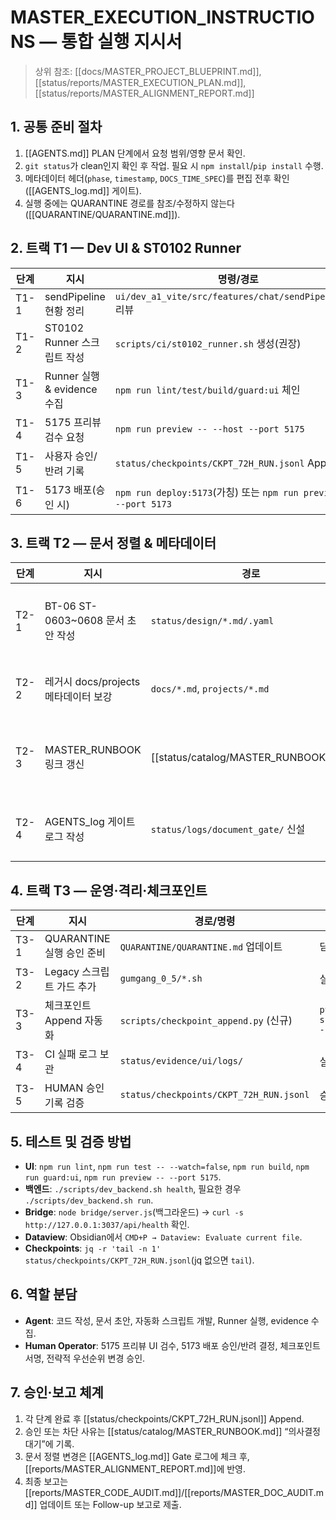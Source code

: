 # MASTER_EXECUTION_INSTRUCTIONS — 통합 실행 지시서

> 상위 참조: [[docs/MASTER_PROJECT_BLUEPRINT.md]], [[status/reports/MASTER_EXECUTION_PLAN.md]], [[status/reports/MASTER_ALIGNMENT_REPORT.md]]

## 1. 공통 준비 절차

1. [[AGENTS.md]] PLAN 단계에서 요청 범위/영향 문서 확인.
2. `git status`가 clean인지 확인 후 작업. 필요 시 `npm install`/`pip install` 수행.
3. 메타데이터 헤더(`phase`, `timestamp`, `DOCS_TIME_SPEC`)를 편집 전후 확인([[AGENTS_log.md]] 게이트).
4. 실행 중에는 QUARANTINE 경로를 참조/수정하지 않는다([[QUARANTINE/QUARANTINE.md]]).

## 2. 트랙 T1 — Dev UI & ST0102 Runner

| 단계 | 지시                        | 명령/경로                                                         | 테스트/증거                                                     | 담당  |
| ---- | --------------------------- | ----------------------------------------------------------------- | --------------------------------------------------------------- | ----- |
| T1-1 | sendPipeline 현황 정리      | `ui/dev_a1_vite/src/features/chat/sendPipeline.ts` 리뷰           | `npm run lint -- --no-fix`                                      | Agent |
| T1-2 | ST0102 Runner 스크립트 작성 | `scripts/ci/st0102_runner.sh` 생성(권장)                          | `bash scripts/ci/st0102_runner.sh --dry-run`                    | Agent |
| T1-3 | Runner 실행 & evidence 수집 | `npm run lint/test/build/guard:ui` 체인                           | `status/evidence/ui/build_*.log`, `guardrails_*.log`            | Agent |
| T1-4 | 5175 프리뷰 검수 요청       | `npm run preview -- --host --port 5175`                           | 브라우저 확인, 스크린샷 저장 `status/evidence/ui/preview_*.png` | Human |
| T1-5 | 사용자 승인/반려 기록       | `status/checkpoints/CKPT_72H_RUN.jsonl` Append                    | JSON `{ "decision": "ST0102_APPROVED" }`                        | Human |
| T1-6 | 5173 배포(승인 시)          | `npm run deploy:5173`(가칭) 또는 `npm run preview -- --port 5173` | 서버 응답 체크, MASTER_RUNBOOK 업데이트                         | Human |

## 3. 트랙 T2 — 문서 정렬 & 메타데이터

| 단계 | 지시                                 | 경로                                 | 확인 방법                             | 담당  |
| ---- | ------------------------------------ | ------------------------------------ | ------------------------------------- | ----- |
| T2-1 | BT-06 ST-0603~0608 문서 초안 작성    | `status/design/*.md/.yaml`           | 메타데이터 포함 여부, Dataview 결과   | Agent |
| T2-2 | 레거시 docs/projects 메타데이터 보강 | `docs/*.md`, `projects/*.md`         | `rg "phase:" docs projects` 재확인    | Agent |
| T2-3 | MASTER_RUNBOOK 링크 갱신             | [[status/catalog/MASTER_RUNBOOK.md]] | “다음 행동”/“의사결정 대기” 섹션 수정 | Agent |
| T2-4 | AGENTS_log 게이트 로그 작성          | `status/logs/document_gate/` 신설    | Gate 체크리스트 완료 여부 기록        | Agent |

## 4. 트랙 T3 — 운영·격리·체크포인트

| 단계 | 지시                      | 경로/명령                               | 테스트/증거                                     | 담당  |
| ---- | ------------------------- | --------------------------------------- | ----------------------------------------------- | ----- |
| T3-1 | QUARANTINE 실행 승인 준비 | `QUARANTINE/QUARANTINE.md` 업데이트     | 담당자/체크포인트 템플릿 기입                   | Agent |
| T3-2 | Legacy 스크립트 가드 추가 | `gumgang_0_5/*.sh`                      | 실행 전 경고 echo 삽입                          | Agent |
| T3-3 | 체크포인트 Append 자동화  | `scripts/checkpoint_append.py` (신규)   | `python scripts/checkpoint_append.py --dry-run` | Agent |
| T3-4 | CI 실패 로그 보관         | `status/evidence/ui/logs/`              | 실패 시 로그 파일 생성 확인                     | Agent |
| T3-5 | HUMAN 승인 기록 검증      | `status/checkpoints/CKPT_72H_RUN.jsonl` | 승인 entry 존재 여부 확인                       | Human |

## 5. 테스트 및 검증 방법

- **UI**: `npm run lint`, `npm run test -- --watch=false`, `npm run build`, `npm run guard:ui`, `npm run preview -- --port 5175`.
- **백엔드**: `./scripts/dev_backend.sh health`, 필요한 경우 `./scripts/dev_backend.sh run`.
- **Bridge**: `node bridge/server.js`(백그라운드) → `curl -s http://127.0.0.1:3037/api/health` 확인.
- **Dataview**: Obsidian에서 `CMD+P → Dataview: Evaluate current file`.
- **Checkpoints**: `jq -r 'tail -n 1' status/checkpoints/CKPT_72H_RUN.jsonl`(jq 없으면 `tail`).

## 6. 역할 분담

- **Agent**: 코드 작성, 문서 초안, 자동화 스크립트 개발, Runner 실행, evidence 수집.
- **Human Operator**: 5175 프리뷰 UI 검수, 5173 배포 승인/반려 결정, 체크포인트 서명, 전략적 우선순위 변경 승인.

## 7. 승인·보고 체계

1. 각 단계 완료 후 [[status/checkpoints/CKPT_72H_RUN.jsonl]] Append.
2. 승인 또는 차단 사유는 [[status/catalog/MASTER_RUNBOOK.md]] “의사결정 대기”에 기록.
3. 문서 정렬 변경은 [[AGENTS_log.md]] Gate 로그에 체크 후, [[reports/MASTER_ALIGNMENT_REPORT.md]]에 반영.
4. 최종 보고는 [[reports/MASTER_CODE_AUDIT.md]]/[[reports/MASTER_DOC_AUDIT.md]] 업데이트 또는 Follow-up 보고로 제출.
